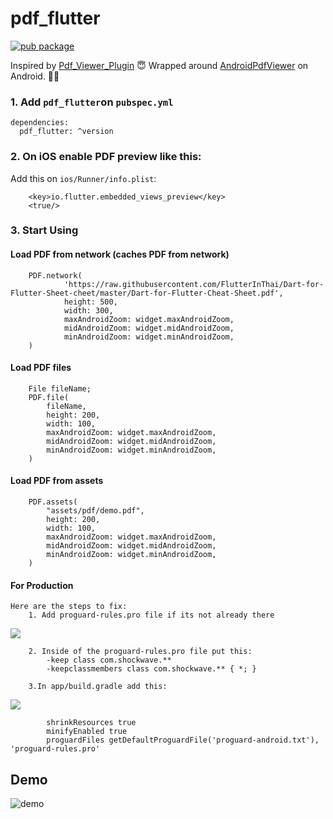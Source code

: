 # pdf_flutter
[![pub package](https://img.shields.io/pub/v/pdf_flutter.svg)](https://pub.dartlang.org/packages/pdf_flutter)

Inspired by [Pdf_Viewer_Plugin](https://github.com/lubritto/Pdf_Viewer_Plugin) 😇
Wrapped around [AndroidPdfViewer](https://github.com/barteksc/AndroidPdfViewer) on Android. 🙏🏼

### 1. Add `pdf_flutter`on `pubspec.yml` 

    dependencies:
      pdf_flutter: ^version

### 2. On iOS enable PDF preview like this:

Add this on `ios/Runner/info.plist`:

        <key>io.flutter.embedded_views_preview</key>
        <true/>

### 3. Start Using 

#### Load PDF from network (caches PDF from network)

        PDF.network(
                'https://raw.githubusercontent.com/FlutterInThai/Dart-for-Flutter-Sheet-cheet/master/Dart-for-Flutter-Cheat-Sheet.pdf',
                height: 500,
                width: 300,
                maxAndroidZoom: widget.maxAndroidZoom,
                midAndroidZoom: widget.midAndroidZoom,
                minAndroidZoom: widget.minAndroidZoom,
        )
              
#### Load PDF files

        File fileName;  
        PDF.file(
            fileName,
            height: 200,
            width: 100,
            maxAndroidZoom: widget.maxAndroidZoom,
            midAndroidZoom: widget.midAndroidZoom,
            minAndroidZoom: widget.minAndroidZoom,
        )
        
#### Load PDF from assets

        PDF.assets(
            "assets/pdf/demo.pdf",
            height: 200,
            width: 100,
            maxAndroidZoom: widget.maxAndroidZoom,
            midAndroidZoom: widget.midAndroidZoom,
            minAndroidZoom: widget.minAndroidZoom,
        )

#### For Production
    Here are the steps to fix:
        1. Add proguard-rules.pro file if its not already there
        
<img src="https://user-images.githubusercontent.com/2768159/91779534-e288fd00-ebc3-11ea-9c6f-d3e3a9d0922c.png">

        2. Inside of the proguard-rules.pro file put this:
            -keep class com.shockwave.**
            -keepclassmembers class com.shockwave.** { *; }
            
        3.In app/build.gradle add this:
<img src="https://user-images.githubusercontent.com/2768159/91779653-37c50e80-ebc4-11ea-8fbb-22d5c8e5a9ed.png">

            shrinkResources true
            minifyEnabled true
            proguardFiles getDefaultProguardFile('proguard-android.txt'), 'proguard-rules.pro'

## Demo           
![demo](art/pdf_flutter_updated.gif)
